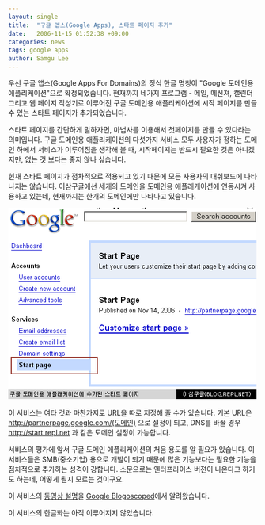 ```yaml
---
layout: single
title:  "구글 앱스(Google Apps), 스타트 페이지 추가"
date:   2006-11-15 01:52:38 +09:00
categories: news
tags: google apps
author: Samgu Lee
---
```

우선 구글 앱스(Google Apps For Domains)의 정식 한글 명칭이 "Google 도메인용 애플리케이션"으로 확정되었습니다. 현재까지 네가지 프로그램 - 메일, 메신져, 캘린더 그리고 웹 페이지 작성기로 이루어진 구글 도메인용 애플리케이션에 시작 페이지를 만들 수 있는 스타트 페이지가 추가되었습니다.

스타트 페이지를 간단하게 말하자면, 마법사를 이용해서 첫페이지를 만들 수 있다라는 의미입니다. 구글 도메인용 애플리케이션의 다섯가지 서비스 모두 사용자가 정하는 도메인 하에서 서비스가 이루어짐을 생각해 볼 때, 시작페이지는 반드시 필요한 것은 아니겠지만, 없는 것 보다는 좋지 않나 싶습니다.

현재 스타트 페이지가 점차적으로 적용되고 있기 때문에 모든 사용자의 대쉬보드에 나타나지는 않습니다. 이삼구글에선 세개의 도메인을 도메인용 애플래케이션에 연동시켜 사용하고 있는데, 현재까지는 한개의 도메인에만 나타나고 있습니다.

![스타트페이지가 추가된 구글 도메인용 어플리케이션](/assets/add_startpage.gif)

이 서비스는 여타 것과 마찬가지로 URL을 따로 지정해 줄 수가 있습니다. 기본 URL은 http://partnerpage.google.com/(도메인) 으로 설정이 되고, DNS를 바꿀 경우 http://start.repl.net 과 같은 도메인 설정이 가능합니다.

서비스의 평가에 앞서 구글 도메인 애플리케이션의 처음 용도를 알 필요가 있습니다. 이 서비스들은 SMB(중소기업) 용으로 개발이 되기 때문에 많은 기능보다는 필요한 기능을 점차적으로 추가하는 성격이 강합니다. 소문으로는 엔터프라이스 버젼이 나온다고 하기도 하는데, 어떻게 될지 모르는 것이구요.

이 서비스의 [동영상 설명](http://blog.outer-court.com/videos/google-apps.wmv)을 [Google Blogoscoped](http://blog.outer-court.com/archive/2006-11-14-n75.html)에서 알려왔습니다.

이 서비스의 한글화는 아직 이루어지지 않았습니다.
